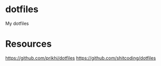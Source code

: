 # dotfiles
My dotfiles
# Resources
https://github.com/prikhi/dotfiles
https://github.com/shitcoding/dotfiles
